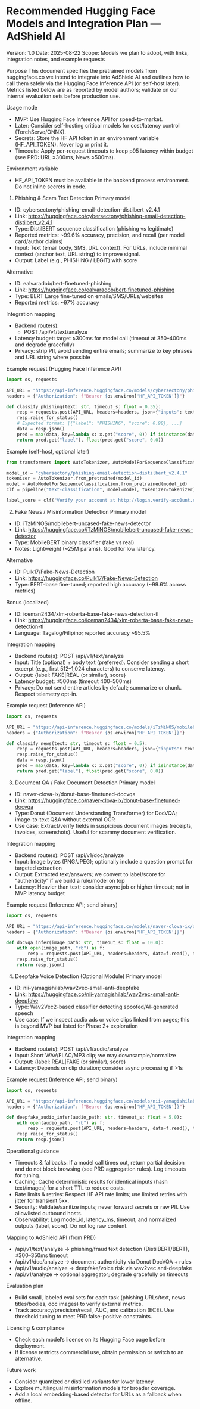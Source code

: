 # Recommended Hugging Face Models and Integration Plan — AdShield AI

Version: 1.0
Date: 2025-08-22
Scope: Models we plan to adopt, with links, integration notes, and example requests

Purpose
This document specifies the pretrained models from huggingface.co we intend to integrate into AdShield AI and outlines how to call them safely via the Hugging Face Inference API (or self-host later). Metrics listed below are as reported by model authors; validate on our internal evaluation sets before production use.

Usage mode
- MVP: Use Hugging Face Inference API for speed-to-market.
- Later: Consider self-hosting critical models for cost/latency control (TorchServe/ONNX).
- Secrets: Store the HF API token in an environment variable (HF_API_TOKEN). Never log or print it.
- Timeouts: Apply per-request timeouts to keep p95 latency within budget (see PRD: URL ≤300ms, News ≤500ms).

Environment variable
- HF_API_TOKEN must be available in the backend process environment. Do not inline secrets in code.

1) Phishing & Scam Text Detection
Primary model
- ID: cybersectony/phishing-email-detection-distilbert_v2.4.1
- Link: https://huggingface.co/cybersectony/phishing-email-detection-distilbert_v2.4.1
- Type: DistilBERT sequence classification (phishing vs legitimate)
- Reported metrics: ~99.6% accuracy, precision, and recall (per model card/author claims)
- Input: Text (email body, SMS, URL context). For URLs, include minimal context (anchor text, URL string) to improve signal.
- Output: Label (e.g., PHISHING / LEGIT) with score

Alternative
- ID: ealvaradob/bert-finetuned-phishing
- Link: https://huggingface.co/ealvaradob/bert-finetuned-phishing
- Type: BERT Large fine-tuned on emails/SMS/URLs/websites
- Reported metrics: ~97% accuracy

Integration mapping
- Backend route(s):
  - POST /api/v1/text/analyze
- Latency budget: target ≤300ms for model call (timeout at 350–400ms and degrade gracefully)
- Privacy: strip PII, avoid sending entire emails; summarize to key phrases and URL string where possible

Example request (Hugging Face Inference API)
```python path=null start=null
import os, requests

API_URL = "https://api-inference.huggingface.co/models/cybersectony/phishing-email-detection-distilbert_v2.4.1"
headers = {"Authorization": f"Bearer {os.environ['HF_API_TOKEN']}"}

def classify_phishing(text: str, timeout_s: float = 0.35):
    resp = requests.post(API_URL, headers=headers, json={"inputs": text}, timeout=timeout_s)
    resp.raise_for_status()
    # Expected format: [{"label": "PHISHING", "score": 0.98}, ...]
    data = resp.json()
    pred = max(data, key=lambda x: x.get("score", 0)) if isinstance(data, list) else data
    return pred.get("label"), float(pred.get("score", 0.0))
```

Example (self-host, optional later)
```python path=null start=null
from transformers import AutoTokenizer, AutoModelForSequenceClassification, pipeline

model_id = "cybersectony/phishing-email-detection-distilbert_v2.4.1"
tokenizer = AutoTokenizer.from_pretrained(model_id)
model = AutoModelForSequenceClassification.from_pretrained(model_id)
clf = pipeline("text-classification", model=model, tokenizer=tokenizer)

label_score = clf("Verify your account at http://login.verify-acc0unt.support")[0]
```

2) Fake News / Misinformation Detection
Primary model
- ID: iTzMiNOS/mobilebert-uncased-fake-news-detector
- Link: https://huggingface.co/iTzMiNOS/mobilebert-uncased-fake-news-detector
- Type: MobileBERT binary classifier (fake vs real)
- Notes: Lightweight (~25M params). Good for low latency.

Alternative
- ID: Pulk17/Fake-News-Detection
- Link: https://huggingface.co/Pulk17/Fake-News-Detection
- Type: BERT-base fine-tuned; reported high accuracy (~99.6% across metrics)

Bonus (localized)
- ID: iceman2434/xlm-roberta-base-fake-news-detection-tl
- Link: https://huggingface.co/iceman2434/xlm-roberta-base-fake-news-detection-tl
- Language: Tagalog/Filipino; reported accuracy ~95.5%

Integration mapping
- Backend route(s): POST /api/v1/text/analyze
- Input: Title (optional) + body text (preferred). Consider sending a short excerpt (e.g., first 512–1,024 characters) to conserve latency.
- Output: {label: FAKE|REAL (or similar), score}
- Latency budget: ≤500ms (timeout 400–500ms)
- Privacy: Do not send entire articles by default; summarize or chunk. Respect telemetry opt-in.

Example request (Inference API)
```python path=null start=null
import os, requests

API_URL = "https://api-inference.huggingface.co/models/iTzMiNOS/mobilebert-uncased-fake-news-detector"
headers = {"Authorization": f"Bearer {os.environ['HF_API_TOKEN']}"}

def classify_news(text: str, timeout_s: float = 0.5):
    resp = requests.post(API_URL, headers=headers, json={"inputs": text}, timeout=timeout_s)
    resp.raise_for_status()
    data = resp.json()
    pred = max(data, key=lambda x: x.get("score", 0)) if isinstance(data, list) else data
    return pred.get("label"), float(pred.get("score", 0.0))
```

3) Document QA / Fake Document Detection
Primary model
- ID: naver-clova-ix/donut-base-finetuned-docvqa
- Link: https://huggingface.co/naver-clova-ix/donut-base-finetuned-docvqa
- Type: Donut (Document Understanding Transformer) for DocVQA; image-to-text Q&A without external OCR
- Use case: Extract/verify fields in suspicious document images (receipts, invoices, screenshots). Useful for scammy document verification.

Integration mapping
- Backend route(s): POST /api/v1/doc/analyze
- Input: Image bytes (PNG/JPEG); optionally include a question prompt for targeted extraction
- Output: Extracted text/answers; we convert to label/score for “authenticity” if we build a rule/model on top
- Latency: Heavier than text; consider async job or higher timeout; not in MVP latency budget

Example request (Inference API; send binary)
```python path=null start=null
import os, requests

API_URL = "https://api-inference.huggingface.co/models/naver-clova-ix/donut-base-finetuned-docvqa"
headers = {"Authorization": f"Bearer {os.environ['HF_API_TOKEN']}"}

def docvqa_infer(image_path: str, timeout_s: float = 10.0):
    with open(image_path, "rb") as f:
        resp = requests.post(API_URL, headers=headers, data=f.read(), timeout=timeout_s)
    resp.raise_for_status()
    return resp.json()
```

4) Deepfake Voice Detection (Optional Module)
Primary model
- ID: nii-yamagishilab/wav2vec-small-anti-deepfake
- Link: https://huggingface.co/nii-yamagishilab/wav2vec-small-anti-deepfake
- Type: Wav2Vec2-based classifier detecting spoofed/AI-generated speech
- Use case: If we inspect audio ads or voice clips linked from pages; this is beyond MVP but listed for Phase 2+ exploration

Integration mapping
- Backend route(s): POST /api/v1/audio/analyze
- Input: Short WAV/FLAC/MP3 clip; we may downsample/normalize
- Output: {label: REAL|FAKE (or similar), score}
- Latency: Depends on clip duration; consider async processing if >1s

Example request (Inference API; send binary)
```python path=null start=null
import os, requests

API_URL = "https://api-inference.huggingface.co/models/nii-yamagishilab/wav2vec-small-anti-deepfake"
headers = {"Authorization": f"Bearer {os.environ['HF_API_TOKEN']}"}

def deepfake_audio_infer(audio_path: str, timeout_s: float = 5.0):
    with open(audio_path, "rb") as f:
        resp = requests.post(API_URL, headers=headers, data=f.read(), timeout=timeout_s)
    resp.raise_for_status()
    return resp.json()
```

Operational guidance
- Timeouts & fallbacks: If a model call times out, return partial decision and do not block browsing (see PRD aggregation rules). Log timeouts for tuning.
- Caching: Cache deterministic results for identical inputs (hash text/images) for a short TTL to reduce costs.
- Rate limits & retries: Respect HF API rate limits; use limited retries with jitter for transient 5xx.
- Security: Validate/sanitize inputs; never forward secrets or raw PII. Use allowlisted outbound hosts.
- Observability: Log model_id, latency_ms, timeout, and normalized outputs (label, score). Do not log raw content.

Mapping to AdShield API (from PRD)
- /api/v1/text/analyze → phishing/fraud text detection (DistilBERT/BERT), ≤300–350ms timeout
- /api/v1/doc/analyze → document authenticity via Donut DocVQA + rules
- /api/v1/audio/analyze → deepfake/voice risk via wav2vec anti-deepfake
- /api/v1/analyze → optional aggregator; degrade gracefully on timeouts

Evaluation plan
- Build small, labeled eval sets for each task (phishing URLs/text, news titles/bodies, doc images) to verify external metrics.
- Track accuracy/precision/recall, AUC, and calibration (ECE). Use threshold tuning to meet PRD false-positive constraints.

Licensing & compliance
- Check each model’s license on its Hugging Face page before deployment.
- If license restricts commercial use, obtain permission or switch to an alternative.

Future work
- Consider quantized or distilled variants for lower latency.
- Explore multilingual misinformation models for broader coverage.
- Add a local embedding-based detector for URLs as a fallback when offline.

